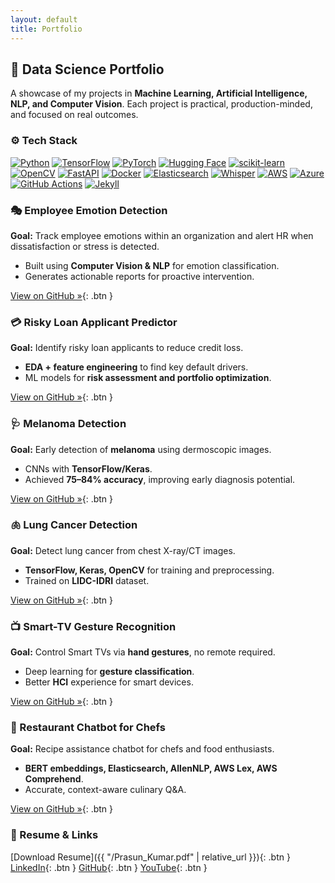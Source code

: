 ```yaml
---
layout: default
title: Portfolio
---
```


## 🚀 Data Science Portfolio

A showcase of my projects in **Machine Learning, Artificial Intelligence, NLP, and Computer Vision**. Each project is practical, production-minded, and focused on real outcomes.

### ⚙️ Tech Stack

<div class="badges" markdown="1">

[![Python](https://img.shields.io/badge/Python-3776AB?logo=python&logoColor=white)](https://www.python.org/)
[![TensorFlow](https://img.shields.io/badge/TensorFlow-FF6F00?logo=tensorflow&logoColor=white)](https://www.tensorflow.org/)
[![PyTorch](https://img.shields.io/badge/PyTorch-EE4C2C?logo=pytorch&logoColor=white)](https://pytorch.org/)
[![Hugging Face](https://img.shields.io/badge/Hugging%20Face-FFD21E?logo=huggingface&logoColor=black)](https://huggingface.co/)
[![scikit-learn](https://img.shields.io/badge/scikit--learn-F7931E?logo=scikitlearn&logoColor=white)](https://scikit-learn.org/)
[![OpenCV](https://img.shields.io/badge/OpenCV-5C3EE8?logo=opencv&logoColor=white)](https://opencv.org/)
[![FastAPI](https://img.shields.io/badge/FastAPI-009688?logo=fastapi&logoColor=white)](https://fastapi.tiangolo.com/)
[![Docker](https://img.shields.io/badge/Docker-2496ED?logo=docker&logoColor=white)](https://www.docker.com/)
[![Elasticsearch](https://img.shields.io/badge/Elasticsearch-005571?logo=elasticsearch&logoColor=white)](https://www.elastic.co/elasticsearch/)
[![Whisper](https://img.shields.io/badge/Whisper-412991?logo=openai&logoColor=white)](https://openai.com/research/whisper)
[![AWS](https://img.shields.io/badge/AWS-232F3E?logo=amazon-aws&logoColor=FF9900)](https://aws.amazon.com/)
[![Azure](https://img.shields.io/badge/Azure-0078D4?logo=microsoft-azure&logoColor=white)](https://azure.microsoft.com/)
[![GitHub Actions](https://img.shields.io/badge/GitHub%20Actions-2088FF?logo=githubactions&logoColor=white)](https://github.com/features/actions)
[![Jekyll](https://img.shields.io/badge/Jekyll-CC0000?logo=jekyll&logoColor=white)](https://jekyllrb.com/)

</div>


<div class="projects" markdown="1">

<div class="project-card" markdown="1">

### 🎭 Employee Emotion Detection
**Goal:** Track employee emotions within an organization and alert HR when dissatisfaction or stress is detected.  
- Built using **Computer Vision & NLP** for emotion classification.  
- Generates actionable reports for proactive intervention.

[View on GitHub »](https://github.com/Prasun0512/Employee_Emotion_Detection){: .btn }

</div>

<div class="project-card" markdown="1">

### 💳 Risky Loan Applicant Predictor
**Goal:** Identify risky loan applicants to reduce credit loss.  
- **EDA + feature engineering** to find key default drivers.  
- ML models for **risk assessment and portfolio optimization**.

[View on GitHub »](https://github.com/Prasun0512/LendingClubCaseStudy){: .btn }

</div>

<div class="project-card" markdown="1">

### 🩺 Melanoma Detection
**Goal:** Early detection of **melanoma** using dermoscopic images.  
- CNNs with **TensorFlow/Keras**.  
- Achieved **75–84% accuracy**, improving early diagnosis potential.

[View on GitHub »](https://github.com/Prasun0512/Melanoma-Detection-Assignment){: .btn }

</div>

<div class="project-card" markdown="1">

### 🫁 Lung Cancer Detection
**Goal:** Detect lung cancer from chest X-ray/CT images.  
- **TensorFlow, Keras, OpenCV** for training and preprocessing.  
- Trained on **LIDC-IDRI** dataset.

[View on GitHub »](https://github.com/Prasun0512/-Lung-Cancer-Detection/){: .btn }

</div>

<div class="project-card" markdown="1">

### 📺 Smart-TV Gesture Recognition
**Goal:** Control Smart TVs via **hand gestures**, no remote required.  
- Deep learning for **gesture classification**.  
- Better **HCI** experience for smart devices.

[View on GitHub »](https://github.com/Prasun0512/Neural-Networks-Project---Gesture-Recognition){: .btn }

</div>

<div class="project-card" markdown="1">

### 🍳 Restaurant Chatbot for Chefs
**Goal:** Recipe assistance chatbot for chefs and food enthusiasts.  
- **BERT embeddings, Elasticsearch, AllenNLP, AWS Lex, AWS Comprehend**.  
- Accurate, context-aware culinary Q&A.

[View on GitHub »](https://github.com/Prasun0512/ResturantChatbot){: .btn }

</div>

</div>

### 📄 Resume & Links

[Download Resume]({{ "/Prasun_Kumar.pdf" | relative_url }}){: .btn }
[LinkedIn](https://www.linkedin.com/in/prasun-kumar-1708/){: .btn }
[GitHub](https://github.com/Prasun0512){: .btn }
[YouTube](https://www.youtube.com/@AIWizardry277){: .btn }
